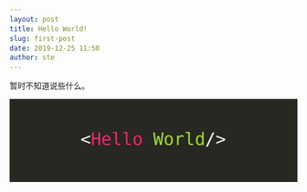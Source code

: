 ```yaml
---
layout: post
title: Hello World!
slug: first-post
date: 2019-12-25 11:50
author: ste
---
```


暂时不知道说些什么。

![hello](./images/hello-world.jpg)
